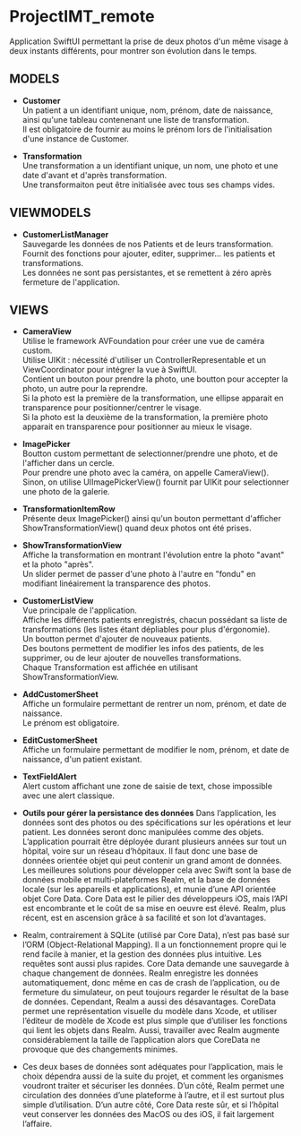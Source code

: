 # ProjectIMT_remote

Application SwiftUI permettant la prise de deux photos d'un même visage à deux instants différents, pour montrer son évolution dans le temps.

## MODELS

* **Customer**  
Un patient a un identifiant unique, nom, prénom, date de naissance, ainsi qu'une tableau contenenant une liste de transformation.  
Il est obligatoire de fournir au moins le prénom lors de l'initialisation d'une instance de Customer.  
            
* **Transformation**     
Une transformation a un identifiant unique, un nom, une photo et une date d'avant et d'après transformation.  
Une transformaiton peut être initialisée avec tous ses champs vides.  



## VIEWMODELS 

* **CustomerListManager**  
Sauvegarde les données de nos Patients et de leurs transformation.  
Fournit des fonctions pour ajouter, editer, supprimer... les patients et transformations.  
Les données ne sont pas persistantes, et se remettent à zéro après fermeture de l'application.  



## VIEWS

* **CameraView**  
Utilise le framework AVFoundation pour créer une vue de caméra custom.  
Utilise UIKit : nécessité d'utiliser un ControllerRepresentable et un ViewCoordinator pour intégrer la vue à SwiftUI.  
Contient un bouton pour prendre la photo, une boutton pour accepter la photo, un autre pour la reprendre.  
Si la photo est la première de la transformation, une ellipse apparait en transparence pour positionner/centrer le visage.  
Si la photo est la deuxième de la transformation, la première photo apparait en transparence pour positionner au mieux le visage.  

* **ImagePicker**  
Boutton custom permettant de selectionner/prendre une photo, et de l'afficher dans un cercle.  
Pour prendre une photo avec la caméra, on appelle CameraView().  
Sinon, on utilise UIImagePickerView() fournit par UIKit pour selectionner une photo de la galerie.  

* **TransformationItemRow**   
Présente deux ImagePicker() ainsi qu'un bouton permettant d'afficher ShowTransformationView() quand deux photos ont été prises.  

* **ShowTransformationView**  
Affiche la transformation en montrant l'évolution entre la photo "avant" et la photo "après".  
Un slider permet de passer d'une photo à l'autre en "fondu" en modifiant linéairement la transparence des photos.  

* **CustomerListView**  
Vue principale de l'application.  
Affiche les différents patients enregistrés, chacun possédant sa liste de transformations (les listes étant dépliables pour plus d'érgonomie).  
Un boutton permet d'ajouter de nouveaux patients.  
Des boutons permettent de modifier les infos des patients, de les supprimer, ou de leur ajouter de nouvelles transformations.  
Chaque Transformation est affichée en utilisant ShowTransformationView.  

* **AddCustomerSheet**  
Affiche un formulaire permettant de rentrer un nom, prénom, et date de naissance.  
Le prénom est obligatoire.  

* **EditCustomerSheet**  
Affiche un formulaire permettant de modifier le nom, prénom, et date de naissance, d'un patient existant.  

* **TextFieldAlert**  
Alert custom affichant une zone de saisie de text, chose impossible avec une alert classique.

* **Outils pour gérer la persistance des données**
Dans l’application, les données sont des photos ou des spécifications sur les opérations et leur patient. Les données seront donc manipulées comme des objets. L’application pourrait être déployée durant plusieurs années sur tout un hôpital, voire sur un réseau d’hôpitaux. Il faut donc une base de données orientée objet qui peut contenir un grand amont de données.
Les meilleures solutions pour développer cela avec Swift sont la base de données mobile et multi-plateformes Realm, et la base de données locale (sur les appareils et applications), et munie d’une API orientée objet Core Data. Core Data est le pilier des développeurs iOS, mais l’API est encombrante et le coût de sa mise en oeuvre est élevé. Realm, plus récent, est en ascension grâce à sa facilité et son lot d’avantages.

* Realm, contrairement à SQLite (utilisé par Core Data), n’est pas basé sur l’ORM (Object-Relational Mapping). Il a un fonctionnement propre qui le rend facile à manier, et la gestion des données plus intuitive. Les requêtes sont aussi plus rapides. Core Data demande une sauvegarde à chaque changement de données. Realm enregistre les données automatiquement, donc même en cas de crash de l’application, ou de fermeture du simulateur, on peut toujours regarder le résultat de la base de données. 
Cependant, Realm a aussi des désavantages. CoreData permet une représentation visuelle du modèle dans Xcode, et utiliser l’éditeur de modèle de Xcode est plus simple que d’utiliser les fonctions qui lient les objets dans Realm. Aussi, travailler avec Realm augmente considérablement la taille de l’application alors que CoreData ne provoque que des changements minimes.

* Ces deux bases de données sont adéquates pour l’application, mais le choix dépendra aussi de la suite du projet, et comment les organismes voudront traiter et sécuriser les données. D’un côté, Realm permet une circulation des données d’une plateforme à l’autre, et il est surtout plus simple d’utilisation. D’un autre côté, Core Data reste sûr, et si l’hôpital veut conserver les données des MacOS ou des iOS, il fait largement l’affaire.
